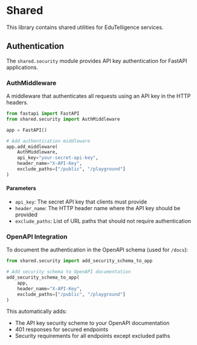# Shared

This library contains shared utilities for EduTelligence services.

## Authentication

The `shared.security` module provides API key authentication for FastAPI applications.

### AuthMiddleware

A middleware that authenticates all requests using an API key in the HTTP headers.

```python
from fastapi import FastAPI
from shared.security import AuthMiddleware

app = FastAPI()

# Add authentication middleware
app.add_middleware(
    AuthMiddleware,
    api_key="your-secret-api-key",
    header_name="X-API-Key",
    exclude_paths=["/public", "/playground"]
)
```

#### Parameters

- `api_key`: The secret API key that clients must provide
- `header_name`: The HTTP header name where the API key should be provided
- `exclude_paths`: List of URL paths that should not require authentication

### OpenAPI Integration

To document the authentication in the OpenAPI schema (used for `/docs`):

```python
from shared.security import add_security_schema_to_app

# Add security schema to OpenAPI documentation
add_security_schema_to_app(
    app, 
    header_name="X-API-Key", 
    exclude_paths=["/public", "/playground"]
)
```

This automatically adds:

- The API key security scheme to your OpenAPI documentation
- 401 responses for secured endpoints
- Security requirements for all endpoints except excluded paths
